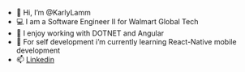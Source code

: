 - 👋 Hi, I’m @KarlyLamm 
- 💻 I am a Software Engineer II for Walmart Global Tech
- 👀 I enjoy working with DOTNET and Angular
- 🌱 For self development i’m currently learning React-Native mobile development
- 📫 [Linkedin](https://www.linkedin.com/in/karly-lamm-0289a9141/) 


<!---
KarlyLamm/KarlyLamm is a ✨ special ✨ repository because its `README.md` (this file) appears on your GitHub profile.
You can click the Preview link to take a look at your changes.
--->
